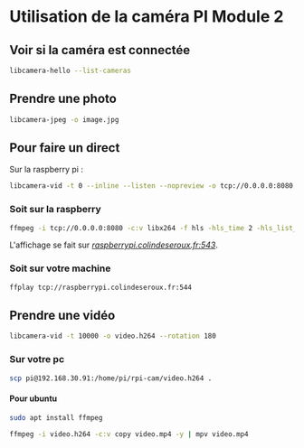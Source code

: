 # Utilisation de la caméra PI Module 2

## Voir si la caméra est connectée

```sh
libcamera-hello --list-cameras
```

## Prendre une photo

```sh
libcamera-jpeg -o image.jpg
```

## Pour faire un direct

Sur la raspberry pi :

```sh
libcamera-vid -t 0 --inline --listen --nopreview -o tcp://0.0.0.0:8080
```

### Soit sur la raspberry

```sh
ffmpeg -i tcp://0.0.0.0:8080 -c:v libx264 -f hls -hls_time 2 -hls_list_size 10 -hls_segment_filename "/home/pi/nginx/rpi-cam/live/segment%03d.ts" /home/pi/nginx/rpi-cam/live/playlist.m3u8
```

L'affichage se fait sur _[raspberrypi.colindeseroux.fr:543](https://raspberrypi.colindeseroux.fr:543)_.

### Soit sur votre machine

```sh
ffplay tcp://raspberrypi.colindeseroux.fr:544
```

## Prendre une vidéo

```sh
libcamera-vid -t 10000 -o video.h264 --rotation 180
```

### Sur votre pc

```sh
scp pi@192.168.30.91:/home/pi/rpi-cam/video.h264 .
```

#### Pour ubuntu

```sh
sudo apt install ffmpeg
```

```sh
ffmpeg -i video.h264 -c:v copy video.mp4 -y | mpv video.mp4
```